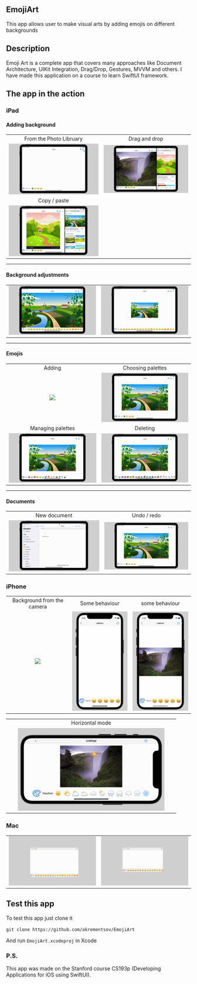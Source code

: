## EmojiArt
This app allows user to make visual arts by adding emojis on different backgrounds

## Description
Emoji Art is a complete app that covers many approaches like Document Architecture, UIKit Integration, Drag/Drop, Gestures, MVVM and others. I have made this application on a course to learn SwiftUI framework.

## The app in the action
### iPad
#### Adding background
<table>
  <tr align="center">
    <td>From the Photo Libruary</td>
    <td>Drag and drop</td>
  </tr>
  <tr align= "center">
    <td width="500"><img src="Gifs/ipad02.gif"></td>
    <td width="500"><img src="Gifs/ipad03.gif"></td>
  </tr>
    <tr align="center">
    <td>Copy / paste</td>
  </tr>
  <tr align= "center">
    <td width="500"><img src="Gifs/ipad04.gif"></td>
  </tr>
 </table>
 
 ---
 #### Background adjustments
<table>
  <tr align= "center">
    <td width="500"><img src="Gifs/ipad05.gif"></td>
    <td width="500"><img src="Gifs/ipad06.gif"></td>
  </tr>
 </table>
 
 ---
 #### Emojis
 <table>
  <tr align="center">
    <td>Adding</td>
    <td>Choosing palettes</td>
  </tr>
  <tr align= "center">
    <td width="500"><img src="Gifs/ipad07.gif"></td>
    <td width="500"><img src="Gifs/ipad09.gif"></td>
  </tr>
    <tr align="center">
    <td>Managing palettes</td>
    <td>Deleting</td>
  </tr>
  <tr align= "center">
    <td width="500"><img src="Gifs/ipad10.gif"></td>
    <td width="500"><img src="Gifs/ipad12.gif"></td>
  </tr>
 </table>
 
---
#### Documents
 <table>
  <tr align="center">
    <td>New document</td>
    <td>Undo / redo</td>
  </tr>
  <tr align= "center">
    <td width="500"><img src="Gifs/ipad01.gif"></td>
    <td width="500"><img src="Gifs/ipad14.gif"></td>
  </tr>
 </table>
 
### iPhone

<table>
  <tr align="center">
    <td width="250">Background from the camera</td>
    <td width="250">Some behaviour</td>
    <td width="250">some behaviour</td>
  </tr>
  <tr align= "center">
    <td width="250"><img src="Gifs/iphone01.gif" width="200"></td>
    <td width="250"><img src="Gifs/iphone04.gif" width="200"></td>
    <td width="250"><img src="Gifs/iphone05.gif" width="200"></td>
  </tr>
 </table>
 
  <table>
  <tr align="center">
    <td>Horizontal mode</td>
  </tr>
  <tr align= "center">
    <td width="450"><img src="Gifs/iphone02.gif" width="400"></td>
  </tr>
 </table>

### Mac
 <table>
  <tr align= "center">
    <td width="500"><img src="Gifs/mac01.gif"></td>
    <td width="500"><img src="Gifs/mac02.gif"></td>
  </tr>
 </table>

## Test this app
To test this app just clone it
```
git clone https://github.com/akrementsov/EmojiArt
```
And run `EmojiArt.xcodeproj` in Xcode

### P.S.
This app was made on the Stanford course CS193p (Developing Applications for iOS using SwiftUI).
